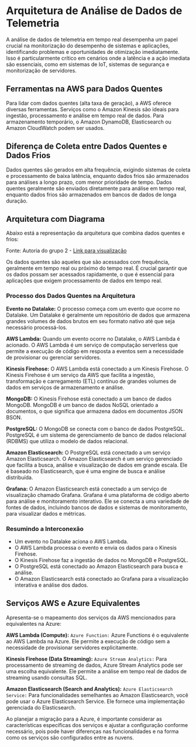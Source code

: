 # Arquitetura de Análise de Dados de Telemetria

A análise de dados de telemetria em tempo real desempenha um papel crucial na monitorização do desempenho de sistemas e aplicações, identificando problemas e oportunidades de otimização imediatamente. Isso é particularmente crítico em cenários onde a latência e a ação imediata são essenciais, como em sistemas de IoT, sistemas de segurança e monitorização de servidores.

## Ferramentas na AWS para Dados Quentes

Para lidar com dados quentes (alta taxa de geração), a AWS oferece diversas ferramentas. Serviços como o Amazon Kinesis são ideais para ingestão, processamento e análise em tempo real de dados. Para armazenamento temporário, o Amazon DynamoDB, Elasticsearch ou Amazon CloudWatch podem ser usados.

## Diferença de Coleta entre Dados Quentes e Dados Frios

Dados quentes são gerados em alta frequência, exigindo sistemas de coleta e processamento de baixa latência, enquanto dados frios são armazenados para análises a longo prazo, com menor prioridade de tempo. Dados quentes geralmente são enviados diretamente para análise em tempo real, enquanto dados frios são armazenados em bancos de dados de longa duração.

## Arquitetura com Diagrama

Abaixo está a representação da arquitetura que combina dados quentes e frios:



Fonte: Autoria do grupo 2 - [Link para visualização](https://www.figma.com/file/cXHYv2fVL2kA38uof8qabj/Arquitetura?type=whiteboard&node-id=0%3A1&t=QAaJpBvgY1KjeiPK-1)

Os dados quentes são aqueles que são acessados com frequência, geralmente em tempo real ou próximo do tempo real. É crucial garantir que os dados possam ser acessados rapidamente, o que é essencial para aplicações que exigem processamento de dados em tempo real.

### Processo dos Dados Quentes na Arquitetura

**Evento no Datalake:**
O processo começa com um evento que ocorre no Datalake. Um Datalake é geralmente um repositório de dados que armazena grandes volumes de dados brutos em seu formato nativo até que seja necessário processá-los.

**AWS Lambda:**
Quando um evento ocorre no Datalake, o AWS Lambda é acionado. O AWS Lambda é um serviço de computação serverless que permite a execução de código em resposta a eventos sem a necessidade de provisionar ou gerenciar servidores.

**Kinesis Firehose:**
O AWS Lambda está conectado a um Kinesis Firehose. O Kinesis Firehose é um serviço da AWS que facilita a ingestão, transformação e carregamento (ETL) contínuo de grandes volumes de dados em serviços de armazenamento e análise.

**MongoDB:**
O Kinesis Firehose está conectado a um banco de dados MongoDB. MongoDB é um banco de dados NoSQL orientado a documentos, o que significa que armazena dados em documentos JSON BSON.

**PostgreSQL:**
O MongoDB se conecta com o banco de dados PostgreSQL. PostgreSQL é um sistema de gerenciamento de banco de dados relacional (RDBMS) que utiliza o modelo de dados relacional.

**Amazon Elasticsearch:**
O PostgreSQL está conectado a um serviço Amazon Elasticsearch. O Amazon Elasticsearch é um serviço gerenciado que facilita a busca, análise e visualização de dados em grande escala. Ele é baseado no Elasticsearch, que é uma engine de busca e análise distribuída.

**Grafana:**
O Amazon Elasticsearch está conectado a um serviço de visualização chamado Grafana. Grafana é uma plataforma de código aberto para análise e monitoramento interativo. Ele se conecta a uma variedade de fontes de dados, incluindo bancos de dados e sistemas de monitoramento, para visualizar dados e métricas.

### Resumindo a Interconexão

- Um evento no Datalake aciona o AWS Lambda.
- O AWS Lambda processa o evento e envia os dados para o Kinesis Firehose.
- O Kinesis Firehose faz a ingestão de dados no MongoDB e PostgreSQL.
- O PostgreSQL está conectado ao Amazon Elasticsearch para busca e análise.
- O Amazon Elasticsearch está conectado ao Grafana para a visualização interativa e análise dos dados.

## Serviços AWS e Azure Equivalentes

Apresenta-se o mapeamento dos serviços da AWS mencionados para equivalentes na Azure:

**AWS Lambda (Compute):**
`Azure Function:` Azure Functions é o equivalente ao AWS Lambda na Azure. Ele permite a execução de código sem a necessidade de provisionar servidores explicitamente.

**Kinesis Firehose (Data Streaming):**
`Azure Stream Analytics:` Para processamento de streaming de dados, Azure Stream Analytics pode ser uma escolha equivalente. Ele permite a análise em tempo real de dados de streaming usando consultas SQL.

**Amazon Elasticsearch (Search and Analytics):**
`Azure Elasticsearch Service:` Para funcionalidades semelhantes ao Amazon Elasticsearch, você pode usar o Azure Elasticsearch Service. Ele fornece uma implementação gerenciada do Elasticsearch.

Ao planejar a migração para a Azure, é importante considerar as características específicas dos serviços e ajustar a configuração conforme necessário, pois pode haver diferenças nas funcionalidades e na forma como os serviços são configurados entre as nuvens.